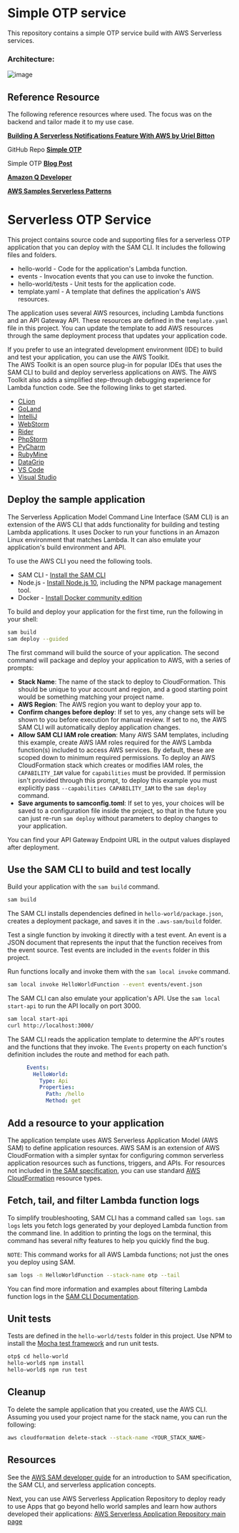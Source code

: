 # Simple OTP service

This repository contains a simple OTP service build with AWS Serverless services.

### Architecture:

![image](https://github.com/user-attachments/assets/bcc7944e-99c3-4a74-9f05-9706f40430eb)







## Reference Resource

The following reference resources where used. The focus was on the backend and tailor made it to my use case.

**[Building A Serverless Notifications Feature With AWS by Uriel Bitton](https://www.linkedin.com/pulse/building-serverless-notifications-feature-aws-uriel-bitton-gzzae/)**

GitHub Repo **[Simple OTP](https://github.com/pubudusj/simple-otp)**

Simple OTP **[Blog Post](https://pubudu.dev/posts/simple-otp-service-with-aws-serverless)**

**[Amazon Q Developer](https://aws.amazon.com/q/)**

**[AWS Samples Serverless Patterns](https://github.com/aws-samples/serverless-patterns)**


# Serverless OTP Service
This project contains source code and supporting files for a serverless OTP application that you can deploy with the SAM CLI. It includes the following files and folders.

- hello-world - Code for the application's Lambda function.
- events - Invocation events that you can use to invoke the function.
- hello-world/tests - Unit tests for the application code. 
- template.yaml - A template that defines the application's AWS resources.

The application uses several AWS resources, including Lambda functions and an API Gateway API. These resources are defined in the `template.yaml` file in this project. You can update the template to add AWS resources through the same deployment process that updates your application code.

If you prefer to use an integrated development environment (IDE) to build and test your application, you can use the AWS Toolkit.  
The AWS Toolkit is an open source plug-in for popular IDEs that uses the SAM CLI to build and deploy serverless applications on AWS. The AWS Toolkit also adds a simplified step-through debugging experience for Lambda function code. See the following links to get started.

* [CLion](https://docs.aws.amazon.com/toolkit-for-jetbrains/latest/userguide/welcome.html)
* [GoLand](https://docs.aws.amazon.com/toolkit-for-jetbrains/latest/userguide/welcome.html)
* [IntelliJ](https://docs.aws.amazon.com/toolkit-for-jetbrains/latest/userguide/welcome.html)
* [WebStorm](https://docs.aws.amazon.com/toolkit-for-jetbrains/latest/userguide/welcome.html)
* [Rider](https://docs.aws.amazon.com/toolkit-for-jetbrains/latest/userguide/welcome.html)
* [PhpStorm](https://docs.aws.amazon.com/toolkit-for-jetbrains/latest/userguide/welcome.html)
* [PyCharm](https://docs.aws.amazon.com/toolkit-for-jetbrains/latest/userguide/welcome.html)
* [RubyMine](https://docs.aws.amazon.com/toolkit-for-jetbrains/latest/userguide/welcome.html)
* [DataGrip](https://docs.aws.amazon.com/toolkit-for-jetbrains/latest/userguide/welcome.html)
* [VS Code](https://docs.aws.amazon.com/toolkit-for-vscode/latest/userguide/welcome.html)
* [Visual Studio](https://docs.aws.amazon.com/toolkit-for-visual-studio/latest/user-guide/welcome.html)

## Deploy the sample application

The Serverless Application Model Command Line Interface (SAM CLI) is an extension of the AWS CLI that adds functionality for building and testing Lambda applications. It uses Docker to run your functions in an Amazon Linux environment that matches Lambda. It can also emulate your application's build environment and API.

To use the AWS CLI you need the following tools.

* SAM CLI - [Install the SAM CLI](https://docs.aws.amazon.com/serverless-application-model/latest/developerguide/serverless-sam-cli-install.html)
* Node.js - [Install Node.js 10](https://nodejs.org/en/), including the NPM package management tool.
* Docker - [Install Docker community edition](https://hub.docker.com/search/?type=edition&offering=community)

To build and deploy your application for the first time, run the following in your shell:

```bash
sam build
sam deploy --guided
```

The first command will build the source of your application. The second command will package and deploy your application to AWS, with a series of prompts:

* **Stack Name**: The name of the stack to deploy to CloudFormation. This should be unique to your account and region, and a good starting point would be something matching your project name.
* **AWS Region**: The AWS region you want to deploy your app to.
* **Confirm changes before deploy**: If set to yes, any change sets will be shown to you before execution for manual review. If set to no, the AWS SAM CLI will automatically deploy application changes.
* **Allow SAM CLI IAM role creation**: Many AWS SAM templates, including this example, create AWS IAM roles required for the AWS Lambda function(s) included to access AWS services. By default, these are scoped down to minimum required permissions. To deploy an AWS CloudFormation stack which creates or modifies IAM roles, the `CAPABILITY_IAM` value for `capabilities` must be provided. If permission isn't provided through this prompt, to deploy this example you must explicitly pass `--capabilities CAPABILITY_IAM` to the `sam deploy` command.
* **Save arguments to samconfig.toml**: If set to yes, your choices will be saved to a configuration file inside the project, so that in the future you can just re-run `sam deploy` without parameters to deploy changes to your application.

You can find your API Gateway Endpoint URL in the output values displayed after deployment.

## Use the SAM CLI to build and test locally

Build your application with the `sam build` command.

```bash
sam build
```

The SAM CLI installs dependencies defined in `hello-world/package.json`, creates a deployment package, and saves it in the `.aws-sam/build` folder.

Test a single function by invoking it directly with a test event. An event is a JSON document that represents the input that the function receives from the event source. Test events are included in the `events` folder in this project.

Run functions locally and invoke them with the `sam local invoke` command.

```bash
sam local invoke HelloWorldFunction --event events/event.json
```

The SAM CLI can also emulate your application's API. Use the `sam local start-api` to run the API locally on port 3000.

```bash
sam local start-api
curl http://localhost:3000/
```

The SAM CLI reads the application template to determine the API's routes and the functions that they invoke. The `Events` property on each function's definition includes the route and method for each path.

```yaml
      Events:
        HelloWorld:
          Type: Api
          Properties:
            Path: /hello
            Method: get
```

## Add a resource to your application
The application template uses AWS Serverless Application Model (AWS SAM) to define application resources. AWS SAM is an extension of AWS CloudFormation with a simpler syntax for configuring common serverless application resources such as functions, triggers, and APIs. For resources not included in [the SAM specification](https://github.com/awslabs/serverless-application-model/blob/master/versions/2016-10-31.md), you can use standard [AWS CloudFormation](https://docs.aws.amazon.com/AWSCloudFormation/latest/UserGuide/aws-template-resource-type-ref.html) resource types.

## Fetch, tail, and filter Lambda function logs

To simplify troubleshooting, SAM CLI has a command called `sam logs`. `sam logs` lets you fetch logs generated by your deployed Lambda function from the command line. In addition to printing the logs on the terminal, this command has several nifty features to help you quickly find the bug.

`NOTE`: This command works for all AWS Lambda functions; not just the ones you deploy using SAM.

```bash
sam logs -n HelloWorldFunction --stack-name otp --tail
```

You can find more information and examples about filtering Lambda function logs in the [SAM CLI Documentation](https://docs.aws.amazon.com/serverless-application-model/latest/developerguide/serverless-sam-cli-logging.html).

## Unit tests

Tests are defined in the `hello-world/tests` folder in this project. Use NPM to install the [Mocha test framework](https://mochajs.org/) and run unit tests.

```bash
otp$ cd hello-world
hello-world$ npm install
hello-world$ npm run test
```

## Cleanup

To delete the sample application that you created, use the AWS CLI. Assuming you used your project name for the stack name, you can run the following:

```bash
aws cloudformation delete-stack --stack-name <YOUR_STACK_NAME>
```

## Resources

See the [AWS SAM developer guide](https://docs.aws.amazon.com/serverless-application-model/latest/developerguide/what-is-sam.html) for an introduction to SAM specification, the SAM CLI, and serverless application concepts.

Next, you can use AWS Serverless Application Repository to deploy ready to use Apps that go beyond hello world samples and learn how authors developed their applications: [AWS Serverless Application Repository main page](https://aws.amazon.com/serverless/serverlessrepo/)
